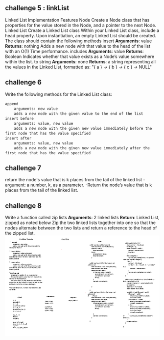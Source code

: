 ## challenge 5 : linkList 
Linked List Implementation
Features
Node
Create a Node class that has properties for the value stored in the Node, and a pointer to the next Node.
Linked List
Create a Linked List class
Within your Linked List class, include a head property.
Upon instantiation, an empty Linked List should be created.
The class should contain the following methods
insert
**Arguments**: value
**Returns**: nothing
Adds a new node with that value to the head of the list with an O(1) Time performance.
includes
**Arguments**: value
**Returns**: Boolean
Indicates whether that value exists as a Node’s value somewhere within the list.
to string
**Arguments**: none
**Returns**: a string representing all the values in the Linked List, formatted as:
"{ a } -> { b } -> { c } -> NULL"
## challenge 6

Write the following methods for the Linked List class:

    append
        arguments: new value
        adds a new node with the given value to the end of the list
    insert before
        arguments: value, new value
        adds a new node with the given new value immediately before the first node that has the value specified
    insert after
        arguments: value, new value
        adds a new node with the given new value immediately after the first node that has the value specified

## challenge 7
return the node's value that is k places from the 
tail of the linked list 
-argument: a number, k, as a parameter.
-Return the node’s value that is k places from the tail of the linked list.





## challenge 8
Write a function called zip lists
**Arguments**: 2 linked lists
**Return**: Linked List, zipped as noted below
Zip the two linked lists together into one so that the nodes alternate between the two lists and return a reference to the head of the zipped list.
![linklist](linkList.png)
